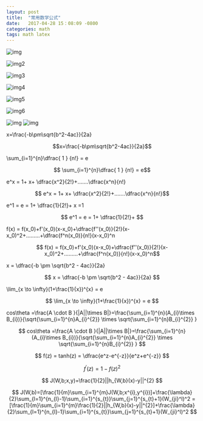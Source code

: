 ```yaml
---
layout: post
title:  "常用数学公式"
date:   2017-04-28 15：08:09 -0800
categories: math
tags: math latex
---
```


![img](http://www.mohu.org/info/symbols/1.GIF)

![img2](http://www.mohu.org/info/symbols/int.GIF)

![img3](http://www.mohu.org/info/symbols/frac.GIF)

![img4](http://www.mohu.org/info/symbols/vec.GIF)

![img5](http://www.mohu.org/info/symbols/brace.GIF)

![img6](http://www.mohu.org/info/symbols/overline.GIF)

![img](http://www.mohu.org/info/symbols/sqrt.GIF)
![img](http://www.mohu.org/info/symbols/foot.gif)

x=\frac{-b\pm\sqrt{b^2-4ac}}{2a}

$$x=\frac{-b\pm\sqrt{b^2-4ac}}{2a}$$

\sum_{i=1}^{n}\dfrac{ 1 } {n!} = e

$$  \sum_{i=1}^{n}\dfrac{ 1 } {n!} = e$$ 

e^x  = 1+ x+ \dfrac{x^2}{2!}+.......\dfrac{x^n}{n!}

$$ e^x  = 1+ x+ \dfrac{x^2}{2!}+.......\dfrac{x^n}{n!}$$


e^1 = e = 1+ \dfrac{1}{2!}+ 
x =1

$$ e^1 = e = 1+ \dfrac{1}{2!}+ $$

f(x) = f(x_0)+f'(x_0)(x-x_0)+\dfrac{f''(x_0)}{2!}(x-x_0)^2+.........+\dfrac{f^n(x_0)}{n!}(x-x_0)^n

$$ f(x) = f(x_0)+f'(x_0)(x-x_0)+\dfrac{f''(x_0)}{2!}(x-x_0)^2+.........+\dfrac{f^n(x_0)}{n!}(x-x_0)^n$$

x = \dfrac{-b \pm \sqrt{b^2 - 4ac}}{2a}

$$	x = \dfrac{-b \pm \sqrt{b^2 - 4ac}}{2a} $$

\lim_{x \to \infty}(1+\frac{1}{x})^{x} = e

$$ \lim_{x \to \infty}(1+\frac{1}{x})^{x} = e $$

cos\theta =\frac{A \cdot B }{|A||\times B|}=\frac{\sum_{i=1}^{n}(A_{i}\times B_{i})}{\sqrt{\sum_{i=1}^{n}A_{i}^{2}} \times \sqrt{\sum_{i=1}^{n}B_{i}^{2}} }

$$ cos\theta =\frac{A \cdot B }{|A||\times B|}=\frac{\sum_{i=1}^{n}(A_{i}\times B_{i})}{\sqrt{\sum_{i=1}^{n}A_{i}^{2}} \times \sqrt{\sum_{i=1}^{n}B_{i}^{2}} } $$

$$ f(z) = tanh(z) = \dfrac{e^z-e^{-z}}{e^z+e^{-z}} $$

$$ f^{'}(z)=1-f(z)^{2} $$

$$ J(W,b;x,y)=\frac{1}{2}||h_{W,b}(x)-y||^{2} $$

$$ J(W,b)=[\frac{1}{m}\sum_{i=1}^{m}J(W,b;x^{i},y^{i})]+\frac{\lambda}{2}\sum_{l=1}^{n_{l}-1}\sum_{i=1}^{s_{t}}\sum_{j=1}^{s_{t}+1}(W_{ji}^l)^2 = [\frac{1}{m}\sum_{i=1}^{m}\frac{1}{2}||h_{W,b}(x)-y||^{2}]+\frac{\lambda}{2}\sum_{l=1}^{n_{l}-1}\sum_{i=1}^{s_{t}}\sum_{j=1}^{s_{t}+1}(W_{ji}^l)^2 $$










